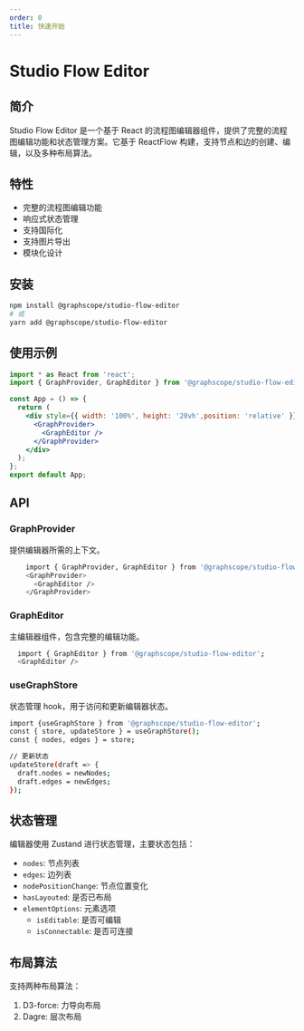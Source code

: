 ```yaml
---
order: 0
title: 快速开始
---
```

# Studio Flow Editor

## 简介

Studio Flow Editor 是一个基于 React 的流程图编辑器组件，提供了完整的流程图编辑功能和状态管理方案。它基于 ReactFlow 构建，支持节点和边的创建、编辑，以及多种布局算法。

## 特性

- 完整的流程图编辑功能
- 响应式状态管理
- 支持国际化
- 支持图片导出
- 模块化设计

## 安装

```bash
npm install @graphscope/studio-flow-editor
# 或
yarn add @graphscope/studio-flow-editor
```

## 使用示例

```jsx
import * as React from 'react';
import { GraphProvider, GraphEditor } from '@graphscope/studio-flow-editor';

const App = () => {
  return (
    <div style={{ width: '100%', height: '20vh',position: 'relative' }}>
      <GraphProvider>
        <GraphEditor />
      </GraphProvider>
    </div>
  );
};
export default App;
```

## API

### GraphProvider

提供编辑器所需的上下文。

```bash
    import { GraphProvider, GraphEditor } from '@graphscope/studio-flow-editor';
    <GraphProvider>
      <GraphEditor />
    </GraphProvider>
```

### GraphEditor

主编辑器组件，包含完整的编辑功能。

```bash
  import { GraphEditor } from '@graphscope/studio-flow-editor';
  <GraphEditor />
```

### useGraphStore

状态管理 hook，用于访问和更新编辑器状态。

```bash
import {useGraphStore } from '@graphscope/studio-flow-editor';
const { store, updateStore } = useGraphStore();
const { nodes, edges } = store;

// 更新状态
updateStore(draft => {
  draft.nodes = newNodes;
  draft.edges = newEdges;
});
```

## 状态管理

编辑器使用 Zustand 进行状态管理，主要状态包括：

- `nodes`: 节点列表
- `edges`: 边列表
- `nodePositionChange`: 节点位置变化
- `hasLayouted`: 是否已布局
- `elementOptions`: 元素选项
  - `isEditable`: 是否可编辑
  - `isConnectable`: 是否可连接

## 布局算法

支持两种布局算法：

1. D3-force: 力导向布局
2. Dagre: 层次布局









